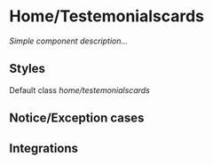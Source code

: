# Home&#x2F;Testemonialscards

_Simple component description..._

## Styles

Default class _home&#x2F;testemonialscards_

## Notice/Exception cases

## Integrations

